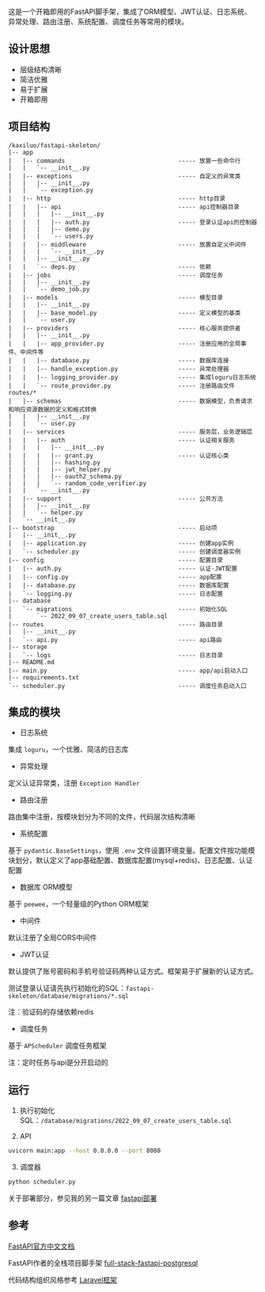 这是一个开箱即用的FastAPI脚手架，集成了ORM模型、JWT认证、日志系统、异常处理、路由注册、系统配置、调度任务等常用的模块。

## 设计思想

- 层级结构清晰
- 简洁优雅
- 易于扩展
- 开箱即用

## 项目结构

```
/kaxiluo/fastapi-skeleton/
|-- app
|   |-- commands                                ----- 放置一些命令行
|   |   `-- __init__.py
|   |-- exceptions                              ----- 自定义的异常类
|   |   |-- __init__.py
|   |   `-- exception.py
|   |-- http                                    ----- http目录
|   |   |-- api                                 ----- api控制器目录
|   |   |   |-- __init__.py
|   |   |   |-- auth.py                         ----- 登录认证api的控制器
|   |   |   |-- demo.py
|   |   |   `-- users.py
|   |   |-- middleware                          ----- 放置自定义中间件
|   |   |   `-- __init__.py
|   |   |-- __init__.py
|   |   `-- deps.py                             ----- 依赖
|   |-- jobs                                    ----- 调度任务
|   |   |-- __init__.py
|   |   `-- demo_job.py
|   |-- models                                  ----- 模型目录
|   |   |-- __init__.py
|   |   |-- base_model.py                       ----- 定义模型的基类
|   |   `-- user.py
|   |-- providers                               ----- 核心服务提供者
|   |   |-- __init__.py
|   |   |-- app_provider.py                     ----- 注册应用的全局事件、中间件等
|   |   |-- database.py                         ----- 数据库连接
|   |   |-- handle_exception.py                 ----- 异常处理器
|   |   |-- logging_provider.py                 ----- 集成loguru日志系统
|   |   `-- route_provider.py                   ----- 注册路由文件routes/*
|   |-- schemas                                 ----- 数据模型，负责请求和响应资源数据的定义和格式转换
|   |   |-- __init__.py
|   |   `-- user.py
|   |-- services                                ----- 服务层，业务逻辑层
|   |   |-- auth                                ----- 认证相关服务
|   |   |   |-- __init__.py
|   |   |   |-- grant.py                        ----- 认证核心类
|   |   |   |-- hashing.py
|   |   |   |-- jwt_helper.py
|   |   |   |-- oauth2_schema.py
|   |   |   `-- random_code_verifier.py
|   |   `-- __init__.py
|   |-- support                                 ----- 公共方法
|   |   |-- __init__.py
|   |   `-- helper.py
|   `-- __init__.py
|-- bootstrap                                   ----- 启动项
|   |-- __init__.py
|   |-- application.py                          ----- 创建app实例
|   `-- scheduler.py                            ----- 创建调度器实例
|-- config                                      ----- 配置目录
|   |-- auth.py                                 ----- 认证-JWT配置
|   |-- config.py                               ----- app配置
|   |-- database.py                             ----- 数据库配置
|   `-- logging.py                              ----- 日志配置
|-- database
|   `-- migrations                              ----- 初始化SQL
|       `-- 2022_09_07_create_users_table.sql
|-- routes                                      ----- 路由目录
|   |-- __init__.py
|   `-- api.py                                  ----- api路由
|-- storage
|   `-- logs                                    ----- 日志目录
|-- README.md
|-- main.py                                     ----- app/api启动入口
|-- requirements.txt
`-- scheduler.py                                ----- 调度任务启动入口
```

## 集成的模块

- 日志系统

集成 `loguru`，一个优雅、简洁的日志库

- 异常处理

定义认证异常类，注册 `Exception Handler`

- 路由注册

路由集中注册，按模块划分为不同的文件，代码层次结构清晰

- 系统配置

基于 `pydantic.BaseSettings`，使用 `.env` 文件设置环境变量。配置文件按功能模块划分，默认定义了app基础配置、数据库配置(mysql+redis)、日志配置、认证配置

- 数据库 ORM模型

基于 `peewee`，一个轻量级的Python ORM框架

- 中间件

默认注册了全局CORS中间件

- JWT认证

默认提供了账号密码和手机号验证码两种认证方式。框架易于扩展新的认证方式。

测试登录认证请先执行初始化的SQL：`fastapi-skeleton/database/migrations/*.sql`

注：验证码的存储依赖redis

- 调度任务

基于 `APScheduler` 调度任务框架

注：定时任务与api是分开启动的

## 运行

1. 执行初始化SQL：`/database/migrations/2022_09_07_create_users_table.sql`

2. API

```bash
uvicorn main:app --host 0.0.0.0 --port 8080
```

3. 调度器

```bash
python scheduler.py
```

关于部署部分，参见我的另一篇文章 [fastapi部署](https://www.kxler.com/2022/10/21/fastapi-deployment-venv-gunicorn-service/)

## 参考

[FastAPI官方中文文档](https://fastapi.tiangolo.com/zh/)

FastAPI作者的全栈项目脚手架 [full-stack-fastapi-postgresql](https://github.com/tiangolo/full-stack-fastapi-postgresql)

代码结构组织风格参考 [Laravel框架](https://github.com/laravel/laravel)
